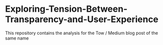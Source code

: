 # Exploring-Tension-Between-Transparency-and-User-Experience
This repository contains the analysis for the Tow / Medium blog post of the same name
